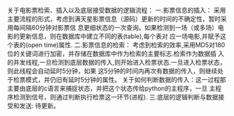 关于电影票检索、插入以及底层接受数据的逻辑流程：
一.影票信息的插入：
    采用主要流程的形式，考虑到满天星影票信息（源码）更新的时间的不确定性，暂时采用每间隔60分钟对影票信
息更细状态的一次查询。如果检测到一场（或多场）电影的更新信息，则在数据库中建立不同的表(table),每个表对
应一场电影,并赋予这个表的(open time)属性.
二.影票信息的检索：
    考虑到检索的效率,采用MD5对180位的关键词进行加密，并存储在数据库中作为检索的主要标志.检索作为数据插
入的并发线程,一旦检测到底层数据的传入,则开始进入检票状态.一旦进入检票状态，则此线程会自动延时5分钟，如果
这5分钟的时间内再次有数据的传入，则继续处于检票模式，并仍旧有延时5分钟的属性。
    关于如何判断数据的传入：这一过程那主要由底层的c语言来捕捉状态，并把这个状态传给python的主程序，一旦
主程序检测到信号，则通过判断执行检票这一环节(进程).
三.底层的逻辑判断与数据接受和发送:
    待更新。